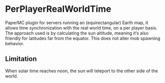 # PerPlayerRealWorldTime
PaperMC plugin for servers running an (equirectangular) Earth map, it allows time synchronization with the real world time, on a per player basis. The approach used is by calculating the sun altitude, meaning it’s also friendly for latitudes far from the equator. This does not alter mob spawning behavior.

## Limitation
When solar time reaches noon, the sun will teleport to the other side of the world.
